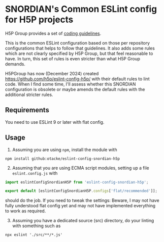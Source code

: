 # SNORDIAN's Common ESLint config for H5P projects

H5P Group provides a set of [coding guidelines](https://h5p.org/documentation/for-developers/coding-guidelines).

This is the common ESLint configuration based on those per repository
configurations that helps to follow that guidelines. It also adds some rules
which are not clearly specified by H5P Group, but that feel reasonable to have.
In turn, this set of rules is even stricter than what H5P Group demands.

H5PGroup has now (December 2024) created https://github.com/h5p/eslint-config-h5p/
with their default rules to lint code. When I find some time, I'll assess whether
this SNORDIAN configuration is obsolete or maybe amends the default rules with
the additional stricter rules.

## Requirements
You need to use ESLint 9 or later with flat config.

## Usage
1. Assuming you are using `npm`, install the module with
  ```console
  npm install github:otacke/eslint-config-snordian-h5p
  ```
2. Assuming that you are using ECMA script modules, setting up a file
  `eslint.config.js` with
  ```javascript
  import eslintConfigSnordianH5P from 'eslint-config-snordian-h5p';

  export default [eslintConfigSnordianH5P.configs['flat/recommended']];
  ```
  should do the job. If you need to tweak the settings: Beware, I may not have
  fully understood flat config yet and may not have implemented everything to
  work as required.

3. Assuming you have a dedicated source (src) directory, do your linting with
  something such as
  ```console
  npx eslint './src/**/*.js'
  ```
